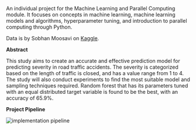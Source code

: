 An individual project for the Machine Learning and Parallel Computing module. It focuses on concepts in machine learning, machine learning models and algorithms, hyperparameter tuning, and introduction to parallel computing through Python.

Data is by Sobhan Moosavi on [Kaggle](https://www.kaggle.com/datasets/sobhanmoosavi/us-accidents).

**Abstract**

This study aims to create an accurate and effective prediction model for predicting severity in road traffic accidents. The severity is categorized based on the length of traffic is closed, and has a value range from 1 to 4. The study will also conduct experiments to find the most suitable model and sampling techniques required. Random forest that has its parameters tuned with an equal distributed target variable is found to be the best, with an accuracy of 65.9%.

**Project Pipeline**

![implementation pipeline](https://github.com/Falachi/MLPC_Assignment/blob/main/image/workflow.png)

